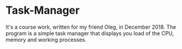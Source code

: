 # Task-Manager
It's a course work, written for my friend Oleg, in December 2018. 
The program is a simple task manager that displays you load of the CPU, memory and working processes.
